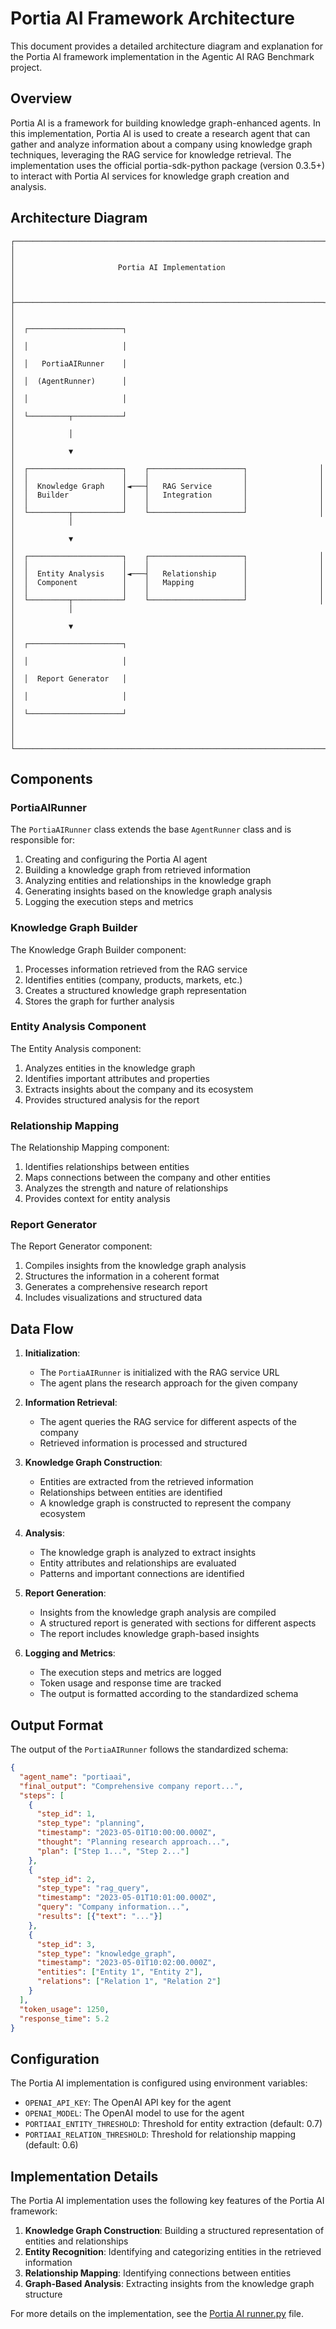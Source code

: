 # Portia AI Framework Architecture

This document provides a detailed architecture diagram and explanation for the Portia AI framework implementation in the Agentic AI RAG Benchmark project.

## Overview

Portia AI is a framework for building knowledge graph-enhanced agents. In this implementation, Portia AI is used to create a research agent that can gather and analyze information about a company using knowledge graph techniques, leveraging the RAG service for knowledge retrieval. The implementation uses the official portia-sdk-python package (version 0.3.5+) to interact with Portia AI services for knowledge graph creation and analysis.

## Architecture Diagram

```
┌─────────────────────────────────────────────────────────────────────┐
│                                                                     │
│                       Portia AI Implementation                      │
│                                                                     │
├─────────────────────────────────────────────────────────────────────┤
│                                                                     │
│  ┌─────────────────────┐                                            │
│  │                     │                                            │
│  │   PortiaAIRunner    │                                            │
│  │  (AgentRunner)      │                                            │
│  │                     │                                            │
│  └─────────┬───────────┘                                            │
│            │                                                        │
│            ▼                                                        │
│  ┌─────────────────────┐    ┌─────────────────────┐                │
│  │                     │    │                     │                │
│  │  Knowledge Graph    │◄───┤   RAG Service       │                │
│  │  Builder            │    │   Integration       │                │
│  │                     │    │                     │                │
│  └─────────┬───────────┘    └─────────────────────┘                │
│            │                                                        │
│            ▼                                                        │
│  ┌─────────────────────┐    ┌─────────────────────┐                │
│  │                     │    │                     │                │
│  │  Entity Analysis    │◄───┤   Relationship      │                │
│  │  Component          │    │   Mapping           │                │
│  │                     │    │                     │                │
│  └─────────┬───────────┘    └─────────────────────┘                │
│            │                                                        │
│            ▼                                                        │
│  ┌─────────────────────┐                                            │
│  │                     │                                            │
│  │  Report Generator   │                                            │
│  │                     │                                            │
│  └─────────────────────┘                                            │
│                                                                     │
└─────────────────────────────────────────────────────────────────────┘
```

## Components

### PortiaAIRunner

The `PortiaAIRunner` class extends the base `AgentRunner` class and is responsible for:

1. Creating and configuring the Portia AI agent
2. Building a knowledge graph from retrieved information
3. Analyzing entities and relationships in the knowledge graph
4. Generating insights based on the knowledge graph analysis
5. Logging the execution steps and metrics

### Knowledge Graph Builder

The Knowledge Graph Builder component:

1. Processes information retrieved from the RAG service
2. Identifies entities (company, products, markets, etc.)
3. Creates a structured knowledge graph representation
4. Stores the graph for further analysis

### Entity Analysis Component

The Entity Analysis component:

1. Analyzes entities in the knowledge graph
2. Identifies important attributes and properties
3. Extracts insights about the company and its ecosystem
4. Provides structured analysis for the report

### Relationship Mapping

The Relationship Mapping component:

1. Identifies relationships between entities
2. Maps connections between the company and other entities
3. Analyzes the strength and nature of relationships
4. Provides context for entity analysis

### Report Generator

The Report Generator component:

1. Compiles insights from the knowledge graph analysis
2. Structures the information in a coherent format
3. Generates a comprehensive research report
4. Includes visualizations and structured data

## Data Flow

1. **Initialization**:
   - The `PortiaAIRunner` is initialized with the RAG service URL
   - The agent plans the research approach for the given company

2. **Information Retrieval**:
   - The agent queries the RAG service for different aspects of the company
   - Retrieved information is processed and structured

3. **Knowledge Graph Construction**:
   - Entities are extracted from the retrieved information
   - Relationships between entities are identified
   - A knowledge graph is constructed to represent the company ecosystem

4. **Analysis**:
   - The knowledge graph is analyzed to extract insights
   - Entity attributes and relationships are evaluated
   - Patterns and important connections are identified

5. **Report Generation**:
   - Insights from the knowledge graph analysis are compiled
   - A structured report is generated with sections for different aspects
   - The report includes knowledge graph-based insights

6. **Logging and Metrics**:
   - The execution steps and metrics are logged
   - Token usage and response time are tracked
   - The output is formatted according to the standardized schema

## Output Format

The output of the `PortiaAIRunner` follows the standardized schema:

```json
{
  "agent_name": "portiaai",
  "final_output": "Comprehensive company report...",
  "steps": [
    {
      "step_id": 1,
      "step_type": "planning",
      "timestamp": "2023-05-01T10:00:00.000Z",
      "thought": "Planning research approach...",
      "plan": ["Step 1...", "Step 2..."]
    },
    {
      "step_id": 2,
      "step_type": "rag_query",
      "timestamp": "2023-05-01T10:01:00.000Z",
      "query": "Company information...",
      "results": [{"text": "..."}]
    },
    {
      "step_id": 3,
      "step_type": "knowledge_graph",
      "timestamp": "2023-05-01T10:02:00.000Z",
      "entities": ["Entity 1", "Entity 2"],
      "relations": ["Relation 1", "Relation 2"]
    }
  ],
  "token_usage": 1250,
  "response_time": 5.2
}
```

## Configuration

The Portia AI implementation is configured using environment variables:

- `OPENAI_API_KEY`: The OpenAI API key for the agent
- `OPENAI_MODEL`: The OpenAI model to use for the agent
- `PORTIAAI_ENTITY_THRESHOLD`: Threshold for entity extraction (default: 0.7)
- `PORTIAAI_RELATION_THRESHOLD`: Threshold for relationship mapping (default: 0.6)

## Implementation Details

The Portia AI implementation uses the following key features of the Portia AI framework:

1. **Knowledge Graph Construction**: Building a structured representation of entities and relationships
2. **Entity Recognition**: Identifying and categorizing entities in the retrieved information
3. **Relationship Mapping**: Identifying connections between entities
4. **Graph-Based Analysis**: Extracting insights from the knowledge graph structure

For more details on the implementation, see the [Portia AI runner.py](../../../agents/portiaai/runner.py) file.
